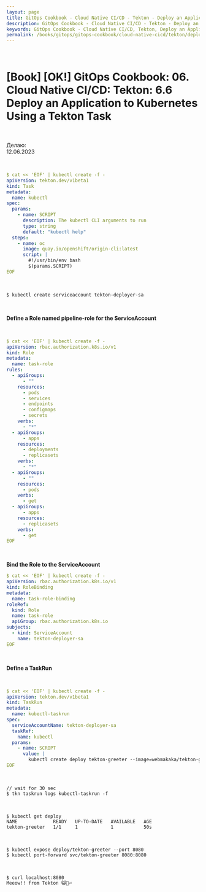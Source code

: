 ```yaml
---
layout: page
title: GitOps Cookbook - Cloud Native CI/CD - Tekton - Deploy an Application to Kubernetes Using a Tekton Task
description: GitOps Cookbook - Cloud Native CI/CD - Tekton - Deploy an Application to Kubernetes Using a Tekton Task
keywords: GitOps Cookbook - Cloud Native CI/CD, Tekton, Deploy an Application to Kubernetes Using a Tekton Task
permalink: /books/gitops/gitops-cookbook/cloud-native-cicd/tekton/deploy-an-application-to-kubernetes-using-a-tekton-task/
---
```


<br/>

# [Book] [OK!] GitOps Cookbook: 06. Cloud Native CI/CD: Tekton: 6.6 Deploy an Application to Kubernetes Using a Tekton Task

<br/>

Делаю:  
12.06.2023

<br/>

```yaml
$ cat << 'EOF' | kubectl create -f -
apiVersion: tekton.dev/v1beta1
kind: Task
metadata:
  name: kubectl
spec:
  params:
    - name: SCRIPT
      description: The kubectl CLI arguments to run
      type: string
      default: "kubectl help"
  steps:
    - name: oc
      image: quay.io/openshift/origin-cli:latest
      script: |
        #!/usr/bin/env bash
        $(params.SCRIPT)
EOF
```

<br/>

```
$ kubectl create serviceaccount tekton-deployer-sa
```

<br/>

**Define a Role named pipeline-role for the ServiceAccount**

<br/>

```yaml
$ cat << 'EOF' | kubectl create -f -
apiVersion: rbac.authorization.k8s.io/v1
kind: Role
metadata:
  name: task-role
rules:
  - apiGroups:
      - ""
    resources:
      - pods
      - services
      - endpoints
      - configmaps
      - secrets
    verbs:
      - "*"
  - apiGroups:
      - apps
    resources:
      - deployments
      - replicasets
    verbs:
      - "*"
  - apiGroups:
      - ""
    resources:
      - pods
    verbs:
      - get
  - apiGroups:
      - apps
    resources:
      - replicasets
    verbs:
      - get
EOF
```

<br/>

**Bind the Role to the ServiceAccount**

```yaml
$ cat << 'EOF' | kubectl create -f -
apiVersion: rbac.authorization.k8s.io/v1
kind: RoleBinding
metadata:
  name: task-role-binding
roleRef:
  kind: Role
  name: task-role
  apiGroup: rbac.authorization.k8s.io
subjects:
  - kind: ServiceAccount
    name: tekton-deployer-sa
EOF
```

<br/>

**Define a TaskRun**

<br/>

```yaml
$ cat << 'EOF' | kubectl create -f -
apiVersion: tekton.dev/v1beta1
kind: TaskRun
metadata:
  name: kubectl-taskrun
spec:
  serviceAccountName: tekton-deployer-sa
  taskRef:
    name: kubectl
  params:
    - name: SCRIPT
      value: |
        kubectl create deploy tekton-greeter --image=webmakaka/tekton-greeter:latest
EOF
```

<br/>

```
// wait for 30 sec
$ tkn taskrun logs kubectl-taskrun -f
```

<br/>

```
$ kubectl get deploy
NAME             READY   UP-TO-DATE   AVAILABLE   AGE
tekton-greeter   1/1     1            1           50s
```

<br/>

```
$ kubectl expose deploy/tekton-greeter --port 8080
$ kubectl port-forward svc/tekton-greeter 8080:8080
```

<br/>

```
$ curl localhost:8080
Meeow!! from Tekton 😺🚀⏎
```
